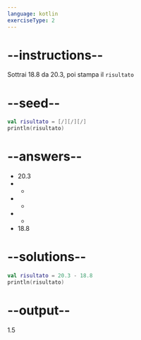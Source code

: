 ```yaml
---
language: kotlin
exerciseType: 2
---
```


# --instructions--

Sottrai 18.8 da 20.3, poi stampa il `risultato`

# --seed--

```kotlin
val risultato = [/][/][/]
println(risultato)
```

# --answers--

- 20.3
-  - 
-  + 
-  * 
- 18.8

# --solutions--

```kotlin
val risultato = 20.3 - 18.8
println(risultato)
```

# --output--

1.5
